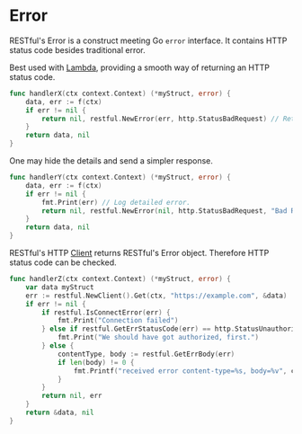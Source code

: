 # Error

RESTful's Error is a construct meeting Go `error` interface.
It contains HTTP status code besides traditional error.

Best used with [Lambda](lambda.md), providing a smooth way of returning an HTTP status code.

```go
func handlerX(ctx context.Context) (*myStruct, error) {
    data, err := f(ctx)
    if err != nil {
        return nil, restful.NewError(err, http.StatusBadRequest) // Return the whole error to the client.
    }
    return data, nil
}
```

One may hide the details and send a simpler response.

```go
func handlerY(ctx context.Context) (*myStruct, error) {
    data, err := f(ctx)
    if err != nil {
        fmt.Print(err) // Log detailed error.
        return nil, restful.NewError(nil, http.StatusBadRequest, "Bad Request") // Return a simpler message only.
    }
    return data, nil
}
```

RESTful's HTTP [Client](client.md) returns RESTful's Error object.
Therefore HTTP status code can be checked.

```go
func handlerZ(ctx context.Context) (*myStruct, error) {
    var data myStruct
    err := restful.NewClient().Get(ctx, "https://example.com", &data)
    if err != nil {
        if restful.IsConnectError(err) {
            fmt.Print("Connection failed")
        } else if restful.GetErrStatusCode(err) == http.StatusUnauthorized {
            fmt.Print("We should have got authorized, first.")
        } else {
            contentType, body := restful.GetErrBody(err)
            if len(body) != 0 {
                fmt.Printf("received error content-type=%s, body=%v", contentType, body)
            }
        }
        return nil, err
    }
    return &data, nil
}
```

